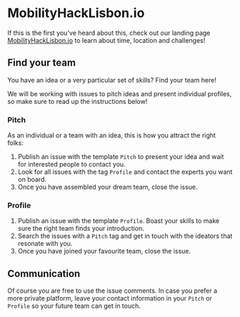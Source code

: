 # MobilityHackLisbon.io 

If this is the first you've heard about this, check out our landing page [MobilityHackLisbon.io](https://mobilityhacklisbon.io/) to learn about time, location and challenges!

## Find your team 

You have an idea or a very particular set of skills? Find your team here! 

We will be working with issues to pitch ideas and present individual profiles, so make sure to read up the instructions below! 

### Pitch 

As an individual or a team with an idea, this is how you attract the right folks: 
1. Publish an issue with the template `Pitch` to present your idea and wait for interested people to contact you. 
1. Look for all issues with the tag `Profile` and contact the experts you want on board. 
1. Once you have assembled your dream team, close the issue. 

### Profile 

1. Publish an issue with the template `Profile`. Boast your skills to make sure the right team finds your introduction. 
1. Search the issues with a `Pitch` tag and get in touch with the ideators that resonate with you. 
1. Once you have joined your favourite team, close the issue. 

## Communication 

Of course you are free to use the issue comments. In case you prefer a more private platform, leave your contact information in your `Pitch` or `Profile` so your future team can get in touch.
